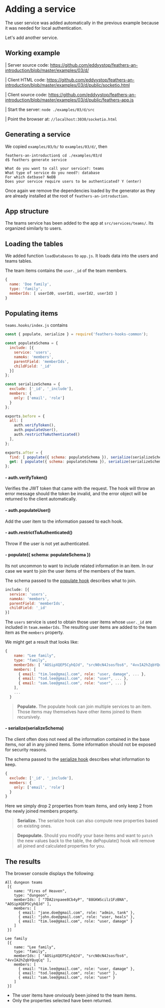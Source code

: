 # Adding a service

The user service was added automatically in the previous example because it was needed for
local authentication.

Let's add another service.

## Working example

| Server source code: https://github.com/eddyystop/feathers-an-introduction/blob/master/examples/03/d/

| Client HTML code: https://github.com/eddyystop/feathers-an-introduction/blob/master/examples/03/d/public/socketio.html

| Client source code: https://github.com/eddyystop/feathers-an-introduction/blob/master/examples/03/d/public/feathers-app.js

| Start the server: `node ./examples/03/d/src`

| Point the browser at: `//localhost:3030/socketio.html`

## Generating a service

We copied `examples/03/b/` to `examples/03/d/`, then

```text
feathers-an-introduction$ cd ./examples/03/d
d$ feathers generate service

What do you want to call your service?: teams
What type of service do you need?: database
For which datbase? NeDB
Does your service require users to be authenticated? Y (enter)
```

Once again we remove the dependencies loaded by the generator
as they are already installed at the root of `feathers-an-introduction`.

## App structure

The teams service has been added to the app at `src/services/teams/`.
Its organized similarly to users.

## Loading the tables

We added function `loadDatabases` to `app.js`. It loads data into the users and teams tables.

The team items contains the `user._id` of the team members.
```javascript
{
  name: 'Doe family',
  type: 'family',
  memberIds: [ userId0, userId1, userId2, userId3 ]
}
````

## Populating items

`teams.hooks/index.js` contains

```javascript
const { populate, serialize } = require('feathers-hooks-common');

const populateSchema = {
  include: [{
    service: 'users',
    nameAs: 'members',
    parentField: 'memberIds',
    childField: '_id'
  }]
};

const serializeSchema = {
  exclude: ['_id', '_include'],
  members: {
    only: ['email', 'role']
  }
};

exports.before = {
  all: [
    auth.verifyToken(),
    auth.populateUser(),
    auth.restrictToAuthenticated()
  ],
};

exports.after = {
  find: [ populate({ schema: populateSchema }), serialize(serializeSchema) ],
  get: [ populate({ schema: populateSchema }), serialize(serializeSchema) ],
};
```

#### - auth.verifyToken()

Verifies the JWT token that came with the request.
The hook will throw an error message should the token be invalid,
and the error object will be returned to the client automatically.

#### - auth.populateUser()

Add the user item to the information passed to each hook.

#### - auth.restrictToAuthenticated()

Throw if the user is not yet authenticated.

#### - populate({ schema: populateSchema })

Its not uncommon to want to include related information in an item.
In our case we want to join the user items of the members of the team.

The schema passed to the
[populate hook](https://docs.feathersjs.com/v/auk/hooks/common/populate.html#populate)
describes what to join.

```javascript
include: [{
  service: 'users',
  nameAs: 'members',
  parentField: 'memberIds',
  childField: '_id'
}]
```

The `users` service is used to obtain those user items whose `user._id` are included in
`team.memberIds`. The resulting user items are added to the team item as the `members` property.

We might get a result that looks like:
```javascript
{
    name: "Lee family",
    type: "family",
    memberIds: [ "AOSipXQEP5CyhQJd", "srcN0cN4Jsosfbs6", "4vvIA2hZqbYQuqCq" ],
    members: [
      { email: "tim.lee@gmail.com", role: "user, damage", ... },
      { email: "tod.lee@gmail.com", role: "user", ... },
      { email: "sam.lee@gmail.com", role: "user", ... }
    ],
    ...
  }
```

> **Populate.** The populate hook can join multiple services to an item.
Those items may themselves have other items joined to them recursively.

#### - serialize(serializeSchema)

The client often does not need all the information contained in the base items,
nor all in any joined items.
Some information should not be exposed for security reasons.

The schema passed to the
[serialize hook](https://docs.feathersjs.com/v/auk/hooks/common/populate.html#serialize)
describes what information to keep.

```javascript
{ 
  exclude: ['_id', '_include'],
  members: {
    only: ['email', 'role']
  }
}
```

Here we simply drop 2 properties from team items,
and only keep 2 from the newly joined members property.

> **Serialize.** The serialize hook can also compute new properties based on existing ones.

> **Depopulate.** Should you modify your base items and want to `patch` the new values back to the table,
the dePopulate() hook will remove all joined and calculated properties for you.

## The results

The browser console displays the following:

```text
All dungeon teams
 [{
    name: "Fires of Heaven",
    type: "dungeon",
    memberIds: [ "7DA2znpaee8Cb4yP", "88GKWScilz1FzBNA", "AOSipXQEP5CyhQJd" ],
    members: [
      { email: "jane.doe@gmail.com", role: "admin, tank" },
      { email: "john.doe@gmail.com", role: "user, heals" },
      { email: "tim.lee@gmail.com", role: "user, damage" }
    ]
 }]

Lee family
 [{
    name: "Lee family",
    type: "family",
    memberIds: [ "AOSipXQEP5CyhQJd", "srcN0cN4Jsosfbs6", "4vvIA2hZqbYQuqCq" ],
    members: [
      { email: "tim.lee@gmail.com", role: "user, damage" },
      { email: "tod.lee@gmail.com", role: "user" },
      { email: "sam.lee@gmail.com", role: "user" }
    ]
 }]
```

- The user items have onviously been joined to the team items.
- Only the properties selected have been returned.